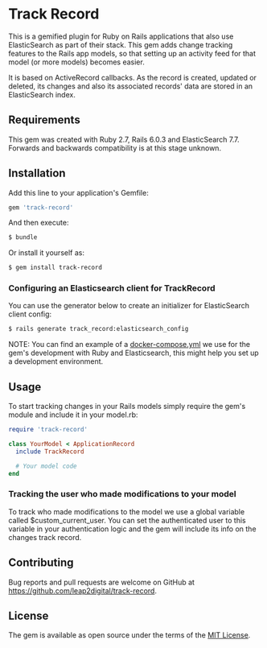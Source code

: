 # Track Record

This is a gemified plugin for Ruby on Rails applications that also use ElasticSearch as part of their stack. This gem adds change tracking features to the Rails app models, so that setting up an activity feed for that model (or more models) becomes easier.

It is based on ActiveRecord callbacks. As the record is created, updated or deleted, its changes and also its associated records' data are stored in an ElasticSearch index.

## Requirements

This gem was created with Ruby 2.7, Rails 6.0.3 and ElasticSearch 7.7. Forwards and backwards compatibility is at this stage unknown.

## Installation

Add this line to your application's Gemfile:

```ruby
gem 'track-record'
```

And then execute:

```bash
$ bundle
```

Or install it yourself as:

```bash
$ gem install track-record
```

### Configuring an Elasticsearch client for TrackRecord

You can use the generator below to create an initializer for ElasticSearch client config:

```bash
$ rails generate track_record:elasticsearch_config
```

NOTE: You can find an example of a [docker-compose.yml](https://github.com/leap2digital/track-record/blob/main/docker-compose.yml) we use for the gem's development with Ruby and Elasticsearch, this might help you set up a development environment.

## Usage

To start tracking changes in your Rails models simply require the gem's module and include it in your model.rb:

```ruby
require 'track-record'

class YourModel < ApplicationRecord
  include TrackRecord

  # Your model code
end
```

### Tracking the user who made modifications to your model

To track who made modifications to the model we use a global variable called $custom_current_user. You can set the authenticated user to this variable in your authentication logic and the gem will include its info on the changes track record.

## Contributing

Bug reports and pull requests are welcome on GitHub at https://github.com/leap2digital/track-record.

## License

The gem is available as open source under the terms of the [MIT License](https://opensource.org/licenses/MIT).
